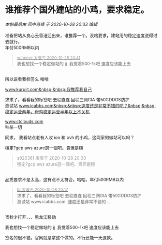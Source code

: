 # 谁推荐个国外建站的小鸡，要求稳定。


<i class="pstatus"> 本帖最后由 风中奇缘 于 2020-10-28 20:33 编辑 </i><br />
<br />
准备把站从良心云香港迁出来，谁推荐一个。没啥要求，建站用的稳定速度说得过去就行。<br />
年付500RMB以内

<div class="quote"><blockquote><font size="2"><a href="https://www.hostloc.com/forum.php?mod=redirect&amp;goto=findpost&amp;pid=9366095&amp;ptid=759547" target="_blank"><font color="#999999">vchensir 发表于 2020-10-28 20:41</font></a></font><br />
我也想找一个稳定做站的 jj&nbsp;&nbsp;我觉着500-1k吧 速度应该能上去</blockquote></div><br />
所以说看我标签么 哈哈

www.kuruiit.com&nbsp;&nbsp;我推荐我自己

求求了，看看我的标签吧 去程直连 回程三网GIA 带50GDDOS防护<br />
测试站 www.icabbs.com&nbsp;&nbsp;速度还是非常不错的吧？&nbsp;&nbsp;稳定运营两年，母鸡稳定运营半年以上不关机

www.ctclouds.com<br />
秒杀一切

同求， 我看站点老有人收 ion 和 ovh 的小鸡，这两家的做站可以吗？

穩定?gcp aws azure選一個吧。貴但是穩

<div class="quote"><blockquote><font color="#999999">s920361 发表于 2020-10-28 20:30</font><br />
<font color="#999999">穩定?gcp aws azure選一個吧。貴但是穩</font></blockquote></div><br />
品质要求不是太高，这有点不太符合。哈哈。年付500RMB以内

<div class="quote"><blockquote><font size="2"><a href="https://www.hostloc.com/forum.php?mod=redirect&amp;goto=findpost&amp;pid=9365981&amp;ptid=759547" target="_blank"><font color="#999999">tir 发表于 2020-10-28 20:17</font></a></font><br />
求求了，看看我的标签吧 去程直连 回程三网GIA 带50GDDOS防护<br />
测试站 www.icabbs.com&nbsp;&nbsp;速度还是非常不错的 ...</blockquote></div><br />
15秒才打开、、、黑龙江移动

我也想找一个稳定做站的 jj&nbsp;&nbsp;我觉着500-1k吧 速度应该能上去

签名的很不错。官网就是拿这个做的。不行还能一天退款。
